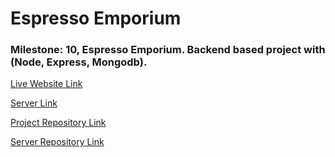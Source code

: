 # Espresso Emporium

### Milestone: 10, Espresso Emporium. Backend based project with (Node, Express, Mongodb).

[Live Website Link](https://espresso-emporium-a261c.web.app/)

[Server Link](https://espresso-emporium-server-green-xi.vercel.app)

[Project Repository Link](https://github.com/abdul-muhaimin-toha/espresso-emporium)

[Server Repository Link](https://github.com/abdul-muhaimin-toha/espresso-emporium-server)

